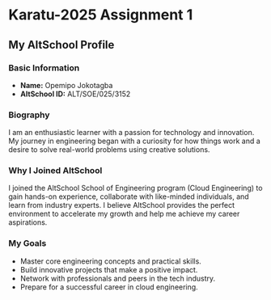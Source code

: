 # Karatu-2025 Assignment 1

## My AltSchool Profile

### Basic Information
- **Name:** Opemipo Jokotagba
- **AltSchool ID:** ALT/SOE/025/3152

### Biography

I am an enthusiastic learner with a passion for technology and innovation. My journey in engineering began with a curiosity for how things work and a desire to solve real-world problems using creative solutions.

### Why I Joined AltSchool

I joined the AltSchool School of Engineering program (Cloud Engineering) to gain hands-on experience, collaborate with like-minded individuals, and learn from industry experts. I believe AltSchool provides the perfect environment to accelerate my growth and help me achieve my career aspirations.

### My Goals
- Master core engineering concepts and practical skills.
- Build innovative projects that make a positive impact.
- Network with professionals and peers in the tech industry.
- Prepare for a successful career in cloud engineering.
